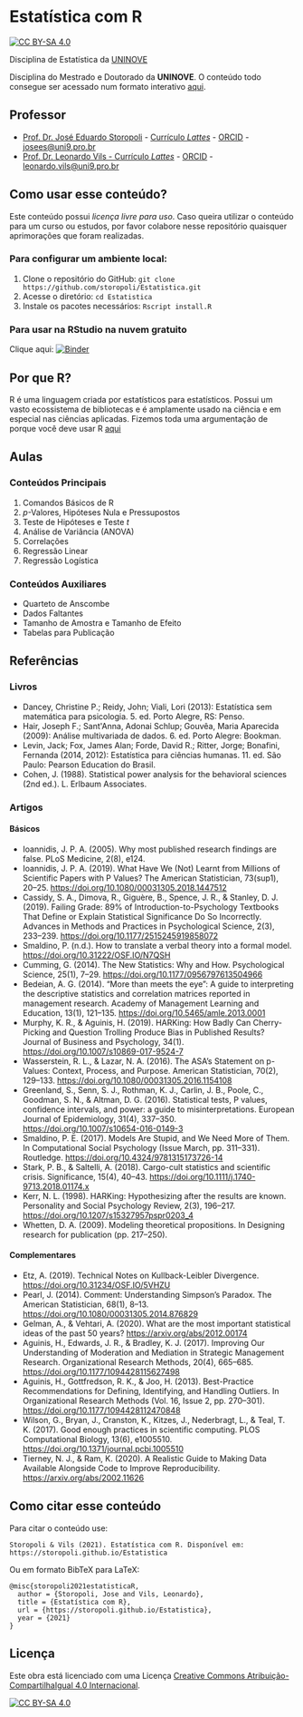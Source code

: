 # Estatística com R

[![CC BY-SA 4.0][cc-by-sa-shield]][cc-by-sa]

Disciplina de Estatística da [UNINOVE](https://www.uninove.br)

Disciplina do Mestrado e Doutorado da **UNINOVE**. O conteúdo todo consegue ser acessado num formato interativo [aqui](https://storopoli.github.io/Estatistica).

## Professor

* [Prof. Dr. José Eduardo Storopoli](https://storopoli.github.io) - [Currículo *Lattes*](http://lattes.cnpq.br/2281909649311607) - [ORCID](https://orcid.org/0000-0002-0559-5176) - [josees@uni9.pro.br](mailto:josees@uni9.pro.br)
* [Prof. Dr. Leonardo Vils - Currículo *Lattes*](http://lattes.cnpq.br/3969955798466284 ) - [ORCID](https://orcid.org/0000-0003-3059-1967) - [leonardo.vils@uni9.pro.br](mailto:leonardo.vils@uni9.pro.br)

## Como usar esse conteúdo?

Este conteúdo possui *licença livre para uso*. Caso queira utilizar o conteúdo para um curso ou estudos, por favor colabore nesse repositório quaisquer aprimorações que foram realizadas.

### Para configurar um ambiente local:

1. Clone o repositório do GitHub: `git clone https://github.com/storopoli/Estatistica.git`
2. Acesse o diretório: `cd Estatistica`
3. Instale os pacotes necessários: `Rscript install.R`

### Para usar na **RStudio** na nuvem gratuito

Clique aqui: [![Binder](http://mybinder.org/badge_logo.svg)](http://mybinder.org/v2/gh/storopoli/Estatistica/master?urlpath=rstudio)

## Por que R?

R é uma linguagem criada por estatísticos para estatísticos. Possui um vasto ecossistema de bibliotecas e é amplamente usado na ciência e em especial nas ciências aplicadas. Fizemos toda uma argumentação de porque você deve usar R [aqui](https://storopoli.github.io/Estatistica/0-Por_que_R.html)

## Aulas

### Conteúdos Principais

1. Comandos Básicos de R
2. $p$-Valores, Hipóteses Nula e Pressupostos
3. Teste de Hipóteses e Teste $t$
4. Análise de Variância (ANOVA)
5. Correlações
6. Regressão Linear
7. Regressão Logística

### Conteúdos Auxiliares

* Quarteto de Anscombe
* Dados Faltantes
* Tamanho de Amostra e Tamanho de Efeito
* Tabelas para Publicação

## Referências

### Livros

* Dancey, Christine P.; Reidy, John; Viali, Lori (2013): Estatística sem matemática para psicologia. 5. ed. Porto Alegre, RS: Penso.
* Hair, Joseph F.; Sant'Anna, Adonai Schlup; Gouvêa, Maria Aparecida (2009): Análise multivariada de dados. 6. ed. Porto Alegre: Bookman.
* Levin, Jack; Fox, James Alan; Forde, David R.; Ritter, Jorge; Bonafini, Fernanda (2014, 2012): Estatística para ciências humanas. 11. ed. São Paulo: Pearson Education do Brasil.
* Cohen, J. (1988). Statistical power analysis for the behavioral sciences (2nd ed.). L. Erlbaum Associates.


### Artigos

#### Básicos

* Ioannidis, J. P. A. (2005). Why most published research findings are false. PLoS Medicine, 2(8), e124.
* Ioannidis, J. P. A. (2019). What Have We (Not) Learnt from Millions of Scientific Papers with P Values? The American Statistician, 73(sup1), 20–25. https://doi.org/10.1080/00031305.2018.1447512
* Cassidy, S. A., Dimova, R., Giguère, B., Spence, J. R., & Stanley, D. J. (2019). Failing Grade: 89% of Introduction-to-Psychology Textbooks That Define or Explain Statistical Significance Do So Incorrectly. Advances in Methods and Practices in Psychological Science, 2(3), 233–239. https://doi.org/10.1177/2515245919858072
* Smaldino, P. (n.d.). How to translate a verbal theory into a formal model. https://doi.org/10.31222/OSF.IO/N7QSH
* Cumming, G. (2014). The New Statistics: Why and How. Psychological Science, 25(1), 7–29. https://doi.org/10.1177/0956797613504966
* Bedeian, A. G. (2014). “More than meets the eye”: A guide to interpreting the descriptive statistics and correlation matrices reported in management research. Academy of Management Learning and Education, 13(1), 121–135. https://doi.org/10.5465/amle.2013.0001
* Murphy, K. R., & Aguinis, H. (2019). HARKing: How Badly Can Cherry-Picking and Question Trolling Produce Bias in Published Results? Journal of Business and Psychology, 34(1). https://doi.org/10.1007/s10869-017-9524-7
* Wasserstein, R. L., & Lazar, N. A. (2016). The ASA’s Statement on p-Values: Context, Process, and Purpose. American Statistician, 70(2), 129–133. https://doi.org/10.1080/00031305.2016.1154108
* Greenland, S., Senn, S. J., Rothman, K. J., Carlin, J. B., Poole, C., Goodman, S. N., & Altman, D. G. (2016). Statistical tests, P values, confidence intervals, and power: a guide to misinterpretations. European Journal of Epidemiology, 31(4), 337–350. https://doi.org/10.1007/s10654-016-0149-3
* Smaldino, P. E. (2017). Models Are Stupid, and We Need More of Them. In Computational Social Psychology (Issue March, pp. 311–331). Routledge. https://doi.org/10.4324/9781315173726-14
* Stark, P. B., & Saltelli, A. (2018). Cargo-cult statistics and scientific crisis. Significance, 15(4), 40–43. https://doi.org/10.1111/j.1740-9713.2018.01174.x
* Kerr, N. L. (1998). HARKing: Hypothesizing after the results are known. Personality and Social Psychology Review, 2(3), 196–217. https://doi.org/10.1207/s15327957pspr0203_4
* Whetten, D. A. (2009). Modeling theoretical propositions. In Designing research for publication (pp. 217–250).

#### Complementares

* Etz, A. (2019). Technical Notes on Kullback-Leibler Divergence. https://doi.org/10.31234/OSF.IO/5VHZU
* Pearl, J. (2014). Comment: Understanding Simpson’s Paradox. The American Statistician, 68(1), 8–13. https://doi.org/10.1080/00031305.2014.876829
* Gelman, A., & Vehtari, A. (2020). What are the most important statistical ideas of the past 50 years? https://arxiv.org/abs/2012.00174
* Aguinis, H., Edwards, J. R., & Bradley, K. J. (2017). Improving Our Understanding of Moderation and Mediation in Strategic Management Research. Organizational Research Methods, 20(4), 665–685. https://doi.org/10.1177/1094428115627498
* Aguinis, H., Gottfredson, R. K., & Joo, H. (2013). Best-Practice Recommendations for Defining, Identifying, and Handling Outliers. In Organizational Research Methods (Vol. 16, Issue 2, pp. 270–301). https://doi.org/10.1177/1094428112470848
* Wilson, G., Bryan, J., Cranston, K., Kitzes, J., Nederbragt, L., & Teal, T. K. (2017). Good enough practices in scientific computing. PLOS Computational Biology, 13(6), e1005510. https://doi.org/10.1371/journal.pcbi.1005510
* Tierney, N. J., & Ram, K. (2020). A Realistic Guide to Making Data Available Alongside Code to Improve Reproducibility. https://arxiv.org/abs/2002.11626

## Como citar esse conteúdo

Para citar o conteúdo use: 

```
Storopoli & Vils (2021). Estatística com R. Disponível em: https://storopoli.github.io/Estatistica
```

Ou em formato BibTeX para LaTeX:

```
@misc{storopoli2021estatisticaR,
  author = {Storopoli, Jose and Vils, Leonardo},
  title = {Estatística com R},
  url = {https://storopoli.github.io/Estatistica},
  year = {2021}
}
```

## Licença

Este obra está licenciado com uma Licença
[Creative Commons Atribuição-CompartilhaIgual 4.0 Internacional][cc-by-sa].

[![CC BY-SA 4.0][cc-by-sa-image]][cc-by-sa]

[cc-by-sa]: http://creativecommons.org/licenses/by-sa/4.0/
[cc-by-sa-image]: https://licensebuttons.net/l/by-sa/4.0/88x31.png
[cc-by-sa-shield]: https://img.shields.io/badge/License-CC%20BY--SA%204.0-lightgrey.svg

